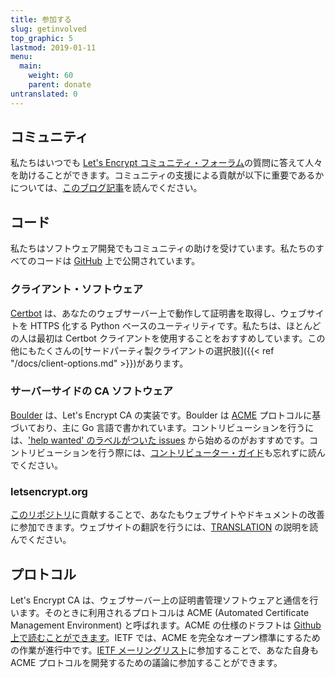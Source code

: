 ```yaml
---
title: 参加する
slug: getinvolved
top_graphic: 5
lastmod: 2019-01-11
menu:
  main:
    weight: 60
    parent: donate
untranslated: 0
---
```


## コミュニティ

私たちはいつでも [Let's Encrypt コミュニティ・フォーラム](https://community.letsencrypt.org/)の質問に答えて人々を助けることができます。コミュニティの支援による貢献が以下に重要であるかについては、[このブログ記事](/2015/08/13/lets-encrypt-community-support.html)を読んでください。

## コード

私たちはソフトウェア開発でもコミュニティの助けを受けています。私たちのすべてのコードは [GitHub](https://github.com/letsencrypt/) 上で公開されています。

### クライアント・ソフトウェア

[Certbot](https://github.com/certbot/certbot) は、あなたのウェブサーバー上で動作して証明書を取得し、ウェブサイトを HTTPS 化する Python ベースのユーティリティです。私たちは、ほとんどの人は最初は Certbot クライアントを使用することをおすすめしています。この他にもたくさんの[サードパーティ製クライアントの選択肢]({{< ref "/docs/client-options.md" >}})があります。

### サーバーサイドの CA ソフトウェア

[Boulder](https://github.com/letsencrypt/boulder) は、Let's Encrypt CA の実装です。Boulder は [ACME](https://github.com/ietf-wg-acme/acme) プロトコルに基づいており、主に Go 言語で書かれています。コントリビューションを行うには、['help wanted' のラベルがついた issues](https://github.com/letsencrypt/boulder/issues?q=is%3Aopen+is%3Aissue+label%3Astatus%2Fhelp-wanted) から始めるのがおすすめです。コントリビューションを行う際には、[コントリビューター・ガイド](https://github.com/letsencrypt/boulder/blob/master/CONTRIBUTING.md)も忘れずに読んでください。

### letsencrypt.org

[このリポジトリ](https://github.com/letsencrypt/website)に貢献することで、あなたもウェブサイトやドキュメントの改善に参加できます。ウェブサイトの翻訳を行うには、[TRANSLATION](https://github.com/letsencrypt/website/blob/master/TRANSLATION.md) の説明を読んでください。

## プロトコル

Let's Encrypt CA は、ウェブサーバー上の証明書管理ソフトウェアと通信を行います。そのときに利用されるプロトコルは ACME (Automated Certificate Management Environment) と呼ばれます。ACME の仕様のドラフトは [Github 上で読むことができます](https://github.com/ietf-wg-acme/acme)。IETF では、ACME を完全なオープン標準にするための作業が進行中です。[IETF メーリングリスト](https://www.ietf.org/mailman/listinfo/acme)に参加することで、あなた自身も ACME プロトコルを開発するための議論に参加することができます。
